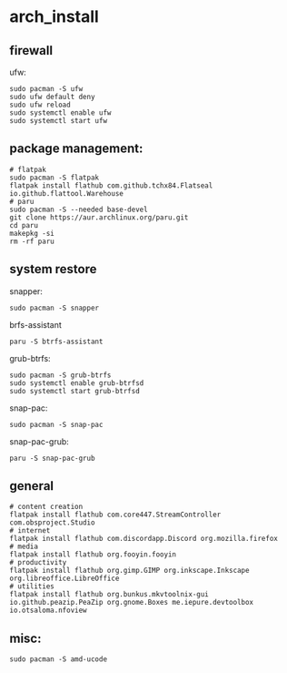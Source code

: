 # arch_install
## firewall
ufw:
```
sudo pacman -S ufw
sudo ufw default deny
sudo ufw reload
sudo systemctl enable ufw
sudo systemctl start ufw
```
## package management:
```
# flatpak
sudo pacman -S flatpak
flatpak install flathub com.github.tchx84.Flatseal io.github.flattool.Warehouse
# paru
sudo pacman -S --needed base-devel
git clone https://aur.archlinux.org/paru.git
cd paru
makepkg -si
rm -rf paru
```
## system restore
snapper:
```
sudo pacman -S snapper
```
brfs-assistant
```
paru -S btrfs-assistant
```
grub-btrfs:
```
sudo pacman -S grub-btrfs
sudo systemctl enable grub-btrfsd
sudo systemctl start grub-btrfsd
```
snap-pac:
```
sudo pacman -S snap-pac
```
snap-pac-grub:
```
paru -S snap-pac-grub
```
## general
```
# content creation
flatpak install flathub com.core447.StreamController com.obsproject.Studio
# internet
flatpak install flathub com.discordapp.Discord org.mozilla.firefox
# media
flatpak install flathub org.fooyin.fooyin
# productivity
flatpak install flathub org.gimp.GIMP org.inkscape.Inkscape org.libreoffice.LibreOffice
# utilities
flatpak install flathub org.bunkus.mkvtoolnix-gui io.github.peazip.PeaZip org.gnome.Boxes me.iepure.devtoolbox io.otsaloma.nfoview
```
## misc:
```
sudo pacman -S amd-ucode
```
